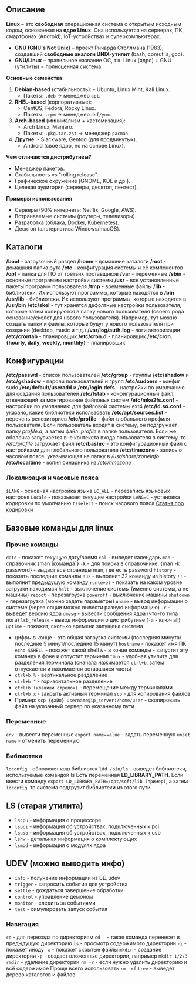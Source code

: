 ## Описание
**Linux** – это **свободная** операционная система с открытым исходным кодом, основанная на **ядре Linux**. Она используется на серверах, ПК, смартфонах (Android), IoT-устройствах и суперкомпьютерах.

- **GNU (GNU's Not Unix)** – проект Ричарда Столлмана (1983), создавший **свободные аналоги UNIX-утилит** (bash, coreutils, gcc).
- **GNU/Linux** – правильное название ОС, т.к. Linux (ядро) + GNU (утилиты) = полноценная система.

 **Основные семейства:**
1. **Debian-based** (стабильность):
       - Ubuntu, Linux Mint, Kali Linux.
    - Пакеты: `.deb` → менеджер `apt`.   
2. **RHEL-based** (корпоративные):
    - CentOS, Fedora, Rocky Linux.
    - Пакеты: `.rpm` → менеджер `dnf/yum`.
3. **Arch-based** (минимализм + кастомизация):
    - Arch Linux, Manjaro.
    - Пакеты: `.pkg.tar.zst` → менеджер `pacman`.
4. **Другие**:
       - Slackware, Gentoo (для продвинутых).
    - Android (своё ядро, но на основе Linux).
    
 **Чем отличаются дистрибутивы?**
- Менеджер пакетов.
- Стабильность vs "rolling release".
- Графическое окружение (GNOME, KDE и др.).
- Целевая аудитория (серверы, десктоп, пентест).

 **Примеры использования**
- Серверы (90% интернета: Netflix, Google, AWS).
- Встраиваемые системы (роутеры, телевизоры).
- Разработка (облака, Docker, Kubernetes).
- Десктоп (альтернатива Windows/macOS).

## Каталоги
**/boot** - загрузочный раздел
**/home** - домашние каталоги
**/root** - домашняя папка рута
**/etc** - конфигурация системы и её компонентов
**/opt** - папка для ПО от третьих поставщиков
**/var** - переменные
**/sbin** - основные программы настройки системы
**/usr** - все установленные пакеты программ пользователя
**/tmp** - временные файлы
**/lib** - библиотеки. Их используют программы, которые находятся в **/bin**
**/usr/lib** - библиотеки. Их используют программы, которые находятся в **/usr/bin**
**/etc/skel** - тут хранятся дефолтные настройки пользователя, которые затем копируются в папку нового пользователя (своего рода основание/скелет для нового пользователя). Например, тут можно создать папки и файлы, которые будут у нового пользователя при создании (desktop, music и т.д.)
**/var/log/auth.log** - логи авторизации
**/etc/crontab** - планировщик
**/etc/cron.d** - планировщик
**/etc/cron.{hourly, daily, weekly, monthly}** - планировщик
## Конфигурации
**/etc/passwd** - список пользователей
**/etc/group** - группы
**/etc/shadow** и **/etc/gshadow** - пароли пользователей и групп
**/etc/sudoers** - конфиг sudo
**/etc/default/useradd** и **/etc/login.defs** - настройки по умолчанию для создания пользователей
**/etc/fstab** - конфигурационный файл, отвечающий за монтирование файловых систем
**/etc/mke2fs.conf** - настройки по умолчанию для файловой системы ext4
**/etc/ld.so.conf** - указано, какие библиотеки использовать
**/etc/apt/sources.list** - перечень репозиториев
**/etc/profile** - файл глобального профиля пользователя. Если пользователь входит в систему, он подгружает папку *profile.d*, а затем файл *.profile* в папке пользователя. Если же оболочка запускается вне контекста входа пользователя в систему, то */etc/profile* загружает файл **/etc/bashrc** - это конфигурационный файл с настройками для глобального пользователя
**/etc/timezone** - запись о часовом поясе, указывающая на папку в */usr/share/zoneinfo*
**/etc/localtime** - копия бинарника из */etc/timezone*
### Локализация и часовые пояса
`$LANG` - основная настройка языка
`LC_ALL` - перезапись языковых настроек
`Locale` - показывает текущие настройки
`LANG=C` - установка кодировки по умолчанию
`tzselect` - поиск часового пояса
[Статья про кодировки](https://habr.com/ru/articles/147843/)

## Базовые команды для linux
### Прочие команды
`date` - покажет текущую дату/время
`cal` - выведет календарь
`man` - справочник {man [команда]}
	`-k` - для поиска в справочнике. {man -k password} - выдаст все страницы man, где есть password
`history` - показать последние команды
	`!32` - выполнит 32 команду из history
	`!!` - выполнит предыдущую команду
`runlevel` - показать на каком уровне загрузки находимся
`halt` - выключение системы (именно системы, а не машины)
`reboot` - перезагрузка
`poweroff` - выключение машины
`shutdown`  - перезагрузка (можно задать параметры)
`uname` - вывод информации о системе (через опции можно вывести разную информацию)
	`-r` - выведет версию ядра
`dmesg` - вывести сообщения ядра (что-то типа лога)
`lsb_release` - вывод информации о дистрибутиве (`-a` - ключ all)
`uptime` - покажет, сколько времени запущена система
- цифры в конце - это общая загрузка системы (последняя минута/последние 5 минут/последние 15 минут)
`hostname` - покажет имя ПК
`echo $SHELL` - покажет какой shell
`&` - в конце команды - запустит эту команду в фоне и отпустит терминал
`tmux` - удобная утилита для разделения терминала (сначала нажимается `ctrl+b`, затем отпускается и нажимается оставшаяся часть)
- `ctrl+b %` - вертикальное разделение
- `ctrl+b "` - горизонтальное разделение
- `ctrl+b (клавиши стрелок)` - перемещение между терминалами
- `ctrl+b x` - закрыть активный терминал
`scp` - для копирования файлов
- Пример: `scp {файл} username@ip_server:/home/user` - скопировать файл на указанный сервер по указанному пути
### Переменные
`env` - вывести переменные
`export name=value` - задать переменную
`unset name` - отменить переменную
### Библиотеки
`ldconfig` - обновляет кэш библиотек
`ldd /bin/ls` - выведет библиотеки, используемые командой ls
Есть переменная **LD_LIBRARY_PATH**. Если ввести команду `export LD_LIBRARY_PATH=/opt/soft/lib (пример)`, а затем `ldconfig`, то система подгрузит библиотеки из этого пути.
## LS (старая утилита)
- `lscpu` - информация о процессоре
- `lspci` - информация об устройствах, подключенных к pci
- `lsusb` - информация об устройствах, подключенных к usb
- `lshw` - детальная информация о комплектующих
- `lsmod` - информация о модулях ядра 
## UDEV (можно выводить инфо)
- `info` - получение информации из БД udev
- `trigger` - запросить события для устройства
- `settle` - дождаться завершение обработки
- `control` - управление демоном
- `monitor` - следить за событиями
- `test` - симулировать запуск события
### Навигация
`cd` - для перехода по директориям
	`cd -` - такая команда перенесет в предыдущую директорию
`ls` - просмотр содержимого директории
	`-i` - покажет иноду
	`-a` - покажет скрытые файлы
`mkdir` - создание директории
	`-p` - создаст вложенные директории, например `mkdir 1/2/3` 
`rmdir` - удаление директории
	`rm -r` - если нужно удалить директорию и всё содержимое
Проще всего использовать `rm -rf`
`tree` - выведет дерево каталогов и файлов


